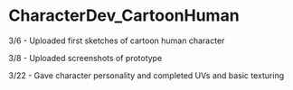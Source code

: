 # CharacterDev_CartoonHuman

3/6 - Uploaded first sketches of cartoon human character

3/8 - Uploaded screenshots of prototype 

3/22 - Gave character personality and completed UVs and basic texturing
